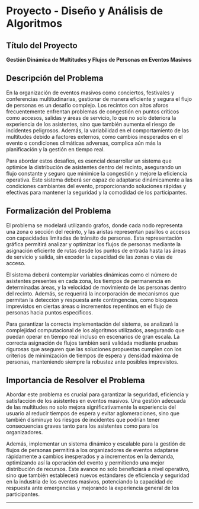 # Proyecto - Diseño y Análisis de Algoritmos

## Título del Proyecto
**Gestión Dinámica de Multitudes y Flujos de Personas en Eventos Masivos**

## Descripción del Problema
En la organización de eventos masivos como conciertos, festivales y conferencias multitudinarias, gestionar de manera eficiente y segura el flujo de personas es un desafío complejo. Los recintos con altos aforos frecuentemente enfrentan problemas de congestión en puntos críticos como accesos, salidas y áreas de servicio, lo que no solo deteriora la experiencia de los asistentes, sino que también aumenta el riesgo de incidentes peligrosos. Además, la variabilidad en el comportamiento de las multitudes debido a factores externos, como cambios inesperados en el evento o condiciones climáticas adversas, complica aún más la planificación y la gestión en tiempo real.

Para abordar estos desafíos, es esencial desarrollar un sistema que optimice la distribución de asistentes dentro del recinto, asegurando un flujo constante y seguro que minimice la congestión y mejore la eficiencia operativa. Este sistema deberá ser capaz de adaptarse dinámicamente a las condiciones cambiantes del evento, proporcionando soluciones rápidas y efectivas para mantener la seguridad y la comodidad de los participantes.

## Formalización del Problema
El problema se modelará utilizando grafos, donde cada nodo representa una zona o sección del recinto, y las aristas representan pasillos o accesos con capacidades limitadas de tránsito de personas. Esta representación gráfica permitirá analizar y optimizar los flujos de personas mediante la asignación eficiente de rutas desde los puntos de entrada hasta las áreas de servicio y salida, sin exceder la capacidad de las zonas o vías de acceso.

El sistema deberá contemplar variables dinámicas como el número de asistentes presentes en cada zona, los tiempos de permanencia en determinadas áreas, y la velocidad de movimiento de las personas dentro del recinto. Además, se requerirá la incorporación de mecanismos que permitan la detección y respuesta ante contingencias, como bloqueos imprevistos en ciertas áreas o incrementos repentinos en el flujo de personas hacia puntos específicos.

Para garantizar la correcta implementación del sistema, se analizará la complejidad computacional de los algoritmos utilizados, asegurando que puedan operar en tiempo real incluso en escenarios de gran escala. La correcta asignación de flujos también será validada mediante pruebas rigurosas que aseguren que las soluciones propuestas cumplen con los criterios de minimización de tiempos de espera y densidad máxima de personas, manteniendo siempre la robustez ante posibles imprevistos.

## Importancia de Resolver el Problema
Abordar este problema es crucial para garantizar la seguridad, eficiencia y satisfacción de los asistentes en eventos masivos. Una gestión adecuada de las multitudes no solo mejora significativamente la experiencia del usuario al reducir tiempos de espera y evitar aglomeraciones, sino que también disminuye los riesgos de incidentes que podrían tener consecuencias graves tanto para los asistentes como para los organizadores.

Además, implementar un sistema dinámico y escalable para la gestión de flujos de personas permitirá a los organizadores de eventos adaptarse rápidamente a cambios inesperados y a incrementos en la demanda, optimizando así la operación del evento y permitiendo una mejor distribución de recursos. Este avance no solo beneficiará a nivel operativo, sino que también establecerá nuevos estándares de eficiencia y seguridad en la industria de los eventos masivos, potenciando la capacidad de respuesta ante emergencias y mejorando la experiencia general de los participantes.

---